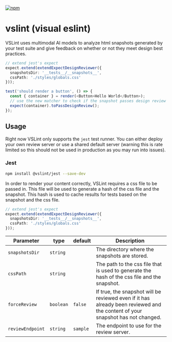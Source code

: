[![npm](https://img.shields.io/npm/v/@vslint/jest)](https://www.npmjs.com/package/@vslint/jest)
# vslint (visual eslint)

VSLint uses multimodal AI models to analyze html snapshots generated by your test suite and give feedback on whether or not they meet design best practices.

```typescript
// extend jest's expect
expect.extend(extendExpectDesignReviewer({
  snapshotsDir: '__tests__/__snapshots__',
  cssPath: './styles/globals.css'
}));

test('should render a button', () => {
  const { container } = render(<Button>Hello World</Button>);
  // use the new matcher to check if the snapshot passes design review
  expect(container).toPassDesignReview();
});
```

## Usage
Right now VSLint only supports the `jest` test runner. You can either deploy your own review server or use a shared default server (warning this is rate limited so this should not be used in production as you may run into issues).

### Jest
```bash
npm install @vslint/jest --save-dev
```
In order to render your content correctly, VSLint requires a css file to be passed in. This file will be used to generate a hash of the css file and the snapshot. This hash is used to cache results for tests based on the snapshot and the css file.
```typescript
// extend jest's expect
expect.extend(extendExpectDesignReviewer({
  snapshotsDir: '__tests__/__snapshots__',
  cssPath: './styles/globals.css'
}));
```
| Parameter                | type     | default                  | Description
| ------------------------ | -------- | ------------------------ | -------------------------------------------------------------------------------------------------------------------------- |
| `snapshotsDir`             | `string`   |                          | The directory where the snapshots are stored.
| `cssPath`                  | `string`   |                          | The path to the css file that is used to generate the hash of the css file and the snapshot.
| `forceReview`             | `boolean`  | `false`                    | If true, the snapshot will be reviewed even if it has already been reviewed and the content of your snapshot has not changed.
| `reviewEndpoint`          | `string`   | `sample` | The endpoint to use for the review server.

